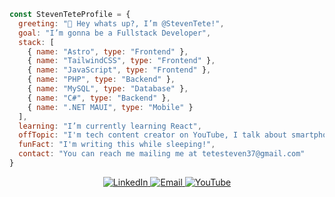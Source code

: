 ```js
const StevenTeteProfile = {
  greeting: "👋 Hey whats up?, I’m @StevenTete!",
  goal: "I’m gonna be a Fullstack Developer",
  stack: [
    { name: "Astro", type: "Frontend" },
    { name: "TailwindCSS", type: "Frontend" },
    { name: "JavaScript", type: "Frontend" },
    { name: "PHP", type: "Backend" },
    { name: "MySQL", type: "Database" },
    { name: "C#", type: "Backend" },
    { name: ".NET MAUI", type: "Mobile" }
  ],
  learning: "I’m currently learning React",
  offTopic: "I'm tech content creator on YouTube, I talk about smartphones, apps and tricks",
  funFact: "I'm writing this while sleeping!",
  contact: "You can reach me mailing me at tetesteven37@gmail.com"
}
```

<div align="center">
  <a href="https://www.linkedin.com/in/steventete/">
    <img src="https://img.shields.io/badge/LinkedIn-%230077B5.svg?style=for-the-badge&logo=LinkedIn&logoColor=white" alt="LinkedIn">
  </a>
  <a href="mailto:tetesteven37@gmail.com">
    <img src="https://img.shields.io/badge/Email-%23333.svg?style=for-the-badge&logo=Gmail&logoColor=white" alt="Email">
  </a>
    <a href="https://www.youtube.com/@SimpleTTech">
      <img src="https://img.shields.io/badge/YouTube-%23FF0000.svg?style=for-the-badge&logo=YouTube&logoColor=white" alt="YouTube">
    </a>
</div>




